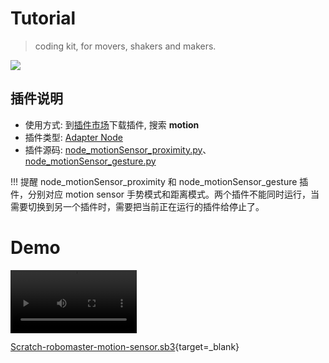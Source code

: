 # Tutorial
>  coding kit, for movers, shakers and makers.

![](https://kanome-cms-media-production.kano.me/media/components/adc9e906-5e14-4178-ae32-164fd4f9ee8f.jpeg)

## 插件说明

-   使用方式: 到[插件市场](/extension_guide/extension_market/)下载插件, 搜索 **motion**
-   插件类型: [Adapter Node](https://adapter.codelab.club/dev_guide/Adapter-Node/)
-   插件源码: [node_motionSensor_proximity.py](https://github.com/CodeLabClub/codelab_adapter_extensions/blob/master/nodes_v3/node_motionSensor_proximity.py)、[node_motionSensor_gesture.py](https://github.com/CodeLabClub/codelab_adapter_extensions/blob/master/nodes_v3/node_motionSensor_gesture.py)

!!! 提醒
    node_motionSensor_proximity 和  node_motionSensor_gesture 插件，分别对应 motion sensor 手势模式和距离模式。两个插件不能同时运行，当需要切换到另一个插件时，需要把当前正在运行的插件给停止了。

# Demo

<video width=40% src="/video/1593762499427152.mp4" controls="controls"></video>




[Scratch-robomaster-motion-sensor.sb3](https://scratch3v3.codelab.club/?sb3url=https://adapter.codelab.club/sb3/Scratch-robomaster-motion-sensor.sb3){target=\_blank}